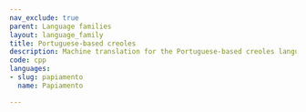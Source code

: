 ```yaml
---
nav_exclude: true
parent: Language families
layout: language_family
title: Portuguese-based creoles
description: Machine translation for the Portuguese-based creoles language family
code: cpp
languages:
- slug: papiamento
  name: Papiamento

---
```


